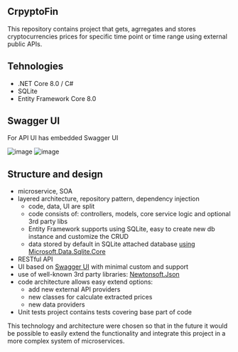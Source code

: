 ## CrpyptoFin
This repository contains project that gets, agrregates and stores cryptocurrencies prices for specific time point or time range using external public APIs.

## Tehnologies
 - .NET Core 8.0 / C#
 - SQLite
 - Entity Framework Core 8.0
 
## Swagger UI
For API UI has embedded Swagger UI 

![image](https://github.com/user-attachments/assets/41226084-3834-489a-80d7-130e76b88955)
![image](https://github.com/user-attachments/assets/7b3b1b9d-01fd-41ac-8792-ddb424aa9a87)

## Structure and design
- microservice, SOA
- layered architecture, repository pattern, dependency injection
  - code, data, UI are split
  - code consists of: controllers, models, core service logic and optional 3rd party libs
  - Entity Framework supports using SQLite, easy to create new db instance and customize the CRUD 
  - data stored by default in SQLite attached database [using Microsoft.Data.Sqlite.Core](https://www.nuget.org/packages/Microsoft.Data.Sqlite.Core/)
- RESTful API
- UI based on [Swagger UI](https://www.nuget.org/packages/swashbuckle.aspnetcore.swagger/) with minimal custom and support
- use of well-known 3rd party libraries: [Newtonsoft.Json](https://www.nuget.org/packages/Newtonsoft.Json)
- code architecture allows easy extend options:
  - add new external API providers
  - new classes for calculate extracted prices
  - new data providers
- Unit tests project contains tests covering base part of code

This technology and architecture were chosen so that in the future it would be possible to easily extend the functionality and integrate this project in a more complex system of microservices.

